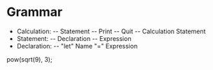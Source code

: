 # Grammar
- Calculation:
-- Statement
-- Print
-- Quit
-- Calculation Statement
- Statement:
-- Declaration
-- Expression
- Declaration:
-- "let" Name "=" Expression



pow(sqrt(9), 3);